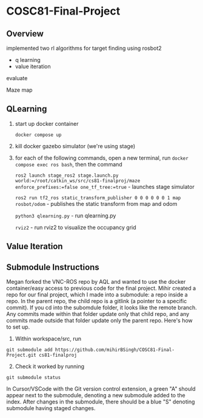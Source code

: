 # COSC81-Final-Project

## Overview

implemented two rl algorithms for target finding using rosbot2

- q learning
- value iteration

evaluate

Maze map

## QLearning

1.  start up docker container

    `docker compose up`

2.  kill docker gazebo simulator (we're using stage)

3.  for each of the following commands, open a new terminal, run `docker compose exec ros bash`, then the command

    `ros2 launch stage_ros2 stage.launch.py world:=/root/catkin_ws/src/cs81-finalproj/maze enforce_prefixes:=false one_tf_tree:=true` - launches stage simulator

    `ros2 run tf2_ros static_transform_publisher 0 0 0 0 0 0 1 map rosbot/odom` - publishes the static transform from map and odom

    `python3 qlearning.py` - run qlearning.py

    `rviz2` - run rviz2 to visualize the occupancy grid

    <!-- `ros2 run teleop_twist_keyboard teleop_twist_keyboard` - teleoperate/drive the rosbot in the simulation -->

## Value Iteration

## Submodule Instructions

Megan forked the VNC-ROS repo by AQL and wanted to use the docker container/easy access to previous code for the final project. Mihir created a repo for our final project, which I made into a submodule: a repo inside a repo. In the parent repo, the child repo is a gitlink (a pointer to a specific commit). If you cd into the subomdule folder, it looks like the remote branch. Any commits made within that folder update only that child repo, and any commits made outside that folder update only the parent repo.
Here's how to set up.

1. Within workspace/src, run

```
git submodule add https://github.com/mihirBSingh/COSC81-Final-Project.git cs81-finalproj
```

2. Check it worked by running

```
git submodule status
```

In Cursor/VSCode with the Git version control extension, a green "A" should appear next to the submodule, denoting a new submodule added to the index. After changes in the submodule, there should be a blue "S" denoting submodule having staged changes.
